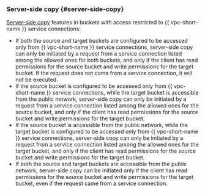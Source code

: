 ### Server-side copy {#server-side-copy}

[Server-side copy](../../storage/operations/objects/copy.md) features in buckets with access restricted to {{ vpc-short-name }} service connections:
* If both the source and target buckets are configured to be accessed only from {{ vpc-short-name }} service connections, server-side copy can only be initiated by a request from a service connection listed among the allowed ones for both buckets, and only if the client has read permissions for the source bucket and write permissions for the target bucket. If the request does not come from a service connection, it will not be executed.
* If the source bucket is configured to be accessed only from {{ vpc-short-name }} service connections, while the target bucket is accessible from the public network, server-side copy can only be initiated by a request from a service connection listed among the allowed ones for the source bucket, and only if the client has read permissions for the source bucket and write permissions for the target bucket.
* If the source bucket is accessible from the public network, while the target bucket is configured to be accessed only from {{ vpc-short-name }} service connections, server-side copy can only be initiated by a request from a service connection listed among the allowed ones for the target bucket, and only if the client has read permissions for the source bucket and write permissions for the target bucket.
* If both the source and target buckets are accessible from the public network, server-side copy can be initiated only if the client has read permissions for the source bucket and write permissions for the target bucket, even if the request came from a service connection.